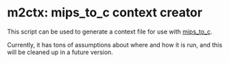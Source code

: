 # m2ctx: mips_to_c context creator

This script can be used to generate a context file for use with [mips_to_c](https://github.com/matt-kempster/mips_to_c).

Currently, it has tons of assumptions about where and how it is run, and this will be cleaned up in a future version.
